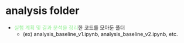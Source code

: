 # analysis folder
- <span style='color:lightgreen'>실험 계획 및 결과 분석을 정리</span>한 코드를 모아둔 폴더
    - (ex) analysis_baseline_v1.ipynb, analysis_baseline_v2.ipynb, etc.